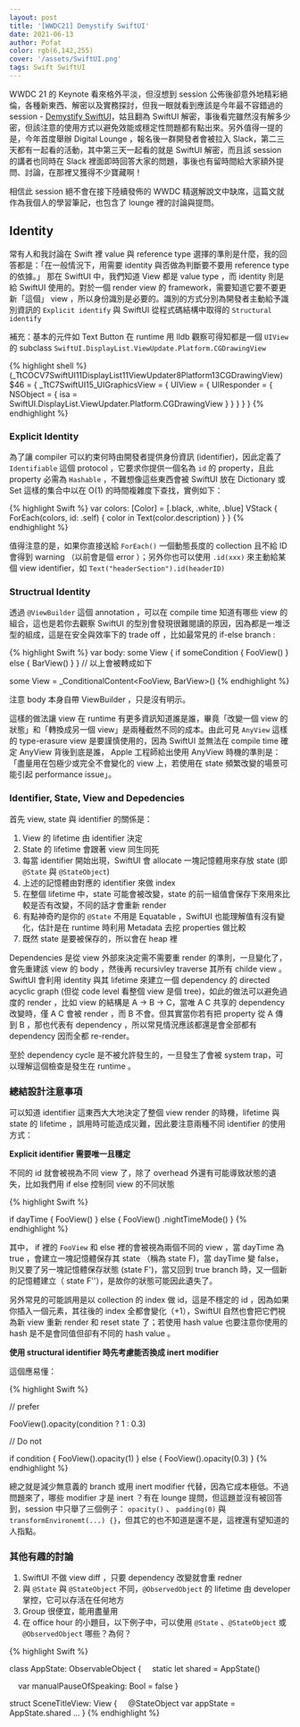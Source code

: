 ```yaml
---
layout: post
title: '[WWDC21] Demystify SwiftUI'
date: 2021-06-13
author: Pofat
color: rgb(6,142,255)
cover: '/assets/SwiftUI.png'
tags: Swift SwiftUI
---
```


WWDC 21 的 Keynote 看來格外平淡，但沒想到 session 公佈後卻意外地精彩絕倫，各種新東西、解密以及實務探討，但我一眼就看到應該是今年最不容錯過的 session - [Demystify SwiftUI](https://developer.apple.com/videos/play/wwdc2021/10022/)，姑且翻為 SwiftUI 解密，事後看完雖然沒有解多少密，但該注意的使用方式以避免效能或穩定性問題都有點出來。另外值得一提的是，今年首度舉辦 Digital Lounge ，報名後一群開發者會被拉入 Slack，第二三天都有一起看的活動，其中第三天一起看的就是 SwiftUI 解密，而且該 session 的講者也同時在 Slack 裡面即時回答大家的問題，事後也有留時間給大家額外提問、討論，在那裡又獲得不少寶藏啊！

相信此 session 絕不會在接下陸續發佈的 WWDC 精選解說文中缺席，這篇文就作為我個人的學習筆記，也包含了 lounge 裡的討論與提問。

## Identity

常有人和我討論在 Swift 裡 value 與 reference type 選擇的準則是什麼，我的回答都是：「在一般情況下，用需要 identity 與否做為判斷要不要用 reference type 的依據。」 那在 SwiftUI 中，我們知道 View 都是 value type ，而 identity 則是給 SwiftUI 使用的。對於一個 render view 的 framework，需要知道它要不要更新「這個」 view ，所以身份識別是必要的。識別的方式分別為開發者主動給予識別資訊的 `Explicit identify` 與 SwiftUI 從程式碼結構中取得的 `Structural identify`

補充：基本的元件如 Text Button 在 runtime 用 lldb 觀察可得知都是一個 `UIView` 的 subclass `SwiftUI.DisplayList.ViewUpdate.Platform.CGDrawingView`

{% highlight shell %}
(_TtCOCV7SwiftUI11DisplayList11ViewUpdater8Platform13CGDrawingView) $46 = {
  _TtC7SwiftUI15_UIGraphicsView = {
    UIView = {
      UIResponder = {
        NSObject = {
          isa = SwiftUI.DisplayList.ViewUpdater.Platform.CGDrawingView
        }
      }
    }
  }
}
{% endhighlight %}

### Explicit Identity

為了讓 compiler 可以約束何時由開發者提供身份資訊 (identifier)，因此定義了 `Identifiable` 這個 protocol ，它要求你提供一個名為 `id` 的 property，且此 property 必需為 `Hashable` ，不難想像這些東西會被 SwiftUI 放在 Dictionary 或 Set 這樣的集合中以在 O(1) 的時間複雜度下查找，實例如下：

{% highlight Swift %}
var colors: [Color] = [.black, .white, .blue]
VStack {
    ForEach(colors, id: \.self) { color in
        Text(color.description)
    }
}
{% endhighlight %}

值得注意的是，如果你直接送給 `ForEach()` 一個動態長度的 collection 且不給 ID 會得到 warning （以前會是個 error ）；另外你也可以使用 `.id(xxx)` 來主動給某個 view identifier，如 `Text("headerSection").id(headerID)`

### Structrual Identity

透過 `@ViewBuilder` 這個 annotation ，可以在 compile time 知道有哪些 view 的組合，這也是若你去觀察 SwiftUI 的型別會發現很難閱讀的原因，因為都是一堆泛型的組成，這是在安全與效率下的 trade off ，比如最常見的 if-else branch :

{% highlight Swift %}
var body: some View {
    if someCondition {
        FooView()
    } else {
        BarView()
    }
}
// 以上會被轉成如下

some View = _ConditionalContent<FooView, BarView>()
{% endhighlight %}

注意 body 本身自帶 ViewBuilder ，只是沒有明示。

這樣的做法讓 view 在 runtime 有更多資訊知道誰是誰，畢竟「改變一個 view 的狀態」和「轉換成另一個 view」是兩種截然不同的成本。由此可見 `AnyView` 這樣的 type-erasure view 是要謹慎使用的，因為 SwiftUI 並無法在 compile time 確定 AnyView 背後到底是誰， Apple 工程師給出使用 AnyView 時機的準則是：「盡量用在包極少或完全不會變化的 view 上，若使用在 state 頻繁改變的場景可能引起 performance issue」。

### Identifier, State, View and Depedencies

首先 view, state 與 identifier 的關係是：
1. View 的 lifetime 由 identifier 決定
2. State 的 lifetime 會跟著 view 同生同死
3. 每當 identifier 開始出現，SwiftUI 會 allocate 一塊記憶體用來存放 state (即 `@State` 與 `@StateObject`)
4. 上述的記憶體由對應的 identifier 來做 index 
5. 在整個 lifetime 中，state 可能會被改變，state 的前一組值會保存下來用來比較是否有改變，不同的話才會重新 render
6. 有點神奇旳是你的 `@State` 不用是 Equatable ，SwiftUI 也能理解值有沒有變化，估計是在 runtime 時利用 Metadata 去挖 properties 做比較
7. 既然 state 是要被保存的，所以會在 heap 裡

Dependencies 是從 view 外部來決定需不需要重 render 的準則，一旦變化了，會先重建該 view 的 body ，然後再 recursivley traverse 其所有 childe view 。SwiftUI 會利用 identity 與其 lifetime 來建立一個 dependency 的 directed acyclic graph (但從 code level 看整個 view 是個 tree)，如此的做法可以避免過度的 render ，比如 view 的結構是 A -> B -> C，當唯 A C 共享的 dependency 改變時，僅 A C 會被 render ，而 B 不會。但其實當你若有把 property 從 A 傳到 B ，那也代表有 dependency ，所以常見情況應該都還是會全部都有 dependency 因而全都 re-render。

至於 dependency cycle 是不被允許發生的，一旦發生了會被 system trap，可以理解這個檢查是發生在 runtime 。

### 總結設計注意事項

可以知道 identifier 這東西大大地決定了整個 view render 的時機，lifetime 與 state 的 lifetime ，誤用時可能造成災難，因此要注意兩種不同 identifier 的使用方式： 

**Explicit identifier 需要唯一且穩定**

不同的 id 就會被視為不同 view 了，除了 overhead 外還有可能導致狀態的遺失，比如我們用 if else 控制同 view 的不同狀態

{% highlight Swift %}

if dayTime {
    FooView()
} else {
    FooView()
        .nightTimeMode()
}
{% endhighlight %}

其中， if 裡的 `FooView` 和 else 裡的會被視為兩個不同的 view ，當 dayTime 為 true ，會建立一塊記憶體保存其 state （稱為 state F)，當 dayTime 變  false，則又要了另一塊記憶體保存狀態 (state F')，當又回到 true branch 時，又一個新的記憶體建立（ state F''），是故你的狀態可能因此遺失了。

另外常見的可能誤用是以 collection 的 index 做 id，這是不穩定的 id ，因為如果你插入一個元素，其往後的 index 全都會變化（+1），SwiftUI 自然也會把它們視為新 view 重新 render 和 reset state 了；若使用 hash value 也要注意你使用的 hash 是不是會同值但卻有不同的 hash value 。

**使用 structural identifier 時先考慮能否換成 inert modifier**

這個應易懂：

{% highlight Swift %}

// prefer

FooView().opacity(condition ? 1 : 0.3)

// Do not

if condition {
    FooView().opacity(1)
} else {
    FooView().opacity(0.3)
}
{% endhighlight %}

總之就是減少無意義的 branch 或用 inert modifier 代替，因為它成本極低。不過問題來了，哪些 modifier 才是 inert ？有在 lounge 提問，但這題並沒有被回答到，session 中只舉了三個例子： `opacity()` 、 `padding(0)` 與 `transformEnvironemt(...) {}`，但其它的也不知道是還不是，這裡還有望知道的人指點。

### 其他有趣的討論

1. SwiftUI 不做 view diff ，只要 dependency 改變就會重 redner 
2. 與 `@State` 與 `@StateObject` 不同，`@ObservedObject` 的 lifetime 由 developer 掌控，它可以存活在任何地方
3. Group 很便宜，能用盡量用
4. 在 office hour 的小題目，以下例子中，可以使用 `@State` 、`@StateObject` 或 `@ObservedObject` 哪些？為何？

{% highlight Swift %}

class AppState: ObservableObject {
    static let shared = AppState()

    var manualPauseOfSpeaking: Bool = false
}

struct SceneTitleView: View {
    @StateObject var appState = AppState.shared
	...
}
{% endhighlight %}